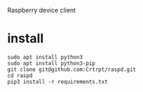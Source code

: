 Raspberry device client

# install
```
sudo apt install python3
sudo apt install python3-pip
git clone git@github.com:Crtrpt/raspd.git
cd raspd
pip3 install -r requirements.txt
```
